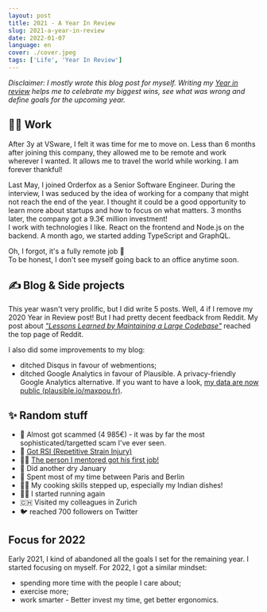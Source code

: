 ```yaml
---
layout: post
title: 2021 - A Year In Review
slug: 2021-a-year-in-review
date: 2022-01-07
language: en
cover: ./cover.jpeg
tags: ['Life', 'Year In Review']
---
```


_Disclaimer: I mostly wrote this blog post for myself. Writing my
[Year in review](/tags/Year%20In%20Review) helps me to celebrate my biggest wins, see what was wrong
and define goals for the upcoming year._

## 👨‍💻 Work

After 3y at VSware, I felt it was time for me to move on. Less than 6 months after joining this
company, they allowed me to be remote and work wherever I wanted. It allows me to travel the world
while working. I am forever thankful!

Last May, I joined Orderfox as a Senior Software Engineer. During the interview, I was seduced by
the idea of working for a company that might not reach the end of the year. I thought it could be a
good opportunity to learn more about startups and how to focus on what matters. 3 months later, the
company got a 9.3€ million investment!  
I work with technologies I like. React on the frontend and Node.js on the backend. A month ago, we
started adding TypeScript and GraphQL.

Oh, I forgot, it's a fully remote job 🥳  
To be honest, I don't see myself going back to an office anytime soon.

## ✍️ Blog & Side projects

This year wasn't very prolific, but I did write 5 posts. Well, 4 if I remove my 2020 Year in Review
post! But I had pretty decent feedback from Reddit. My post about
_["Lessons Learned by Maintaining a Large Codebase"](/lesson-learned-maintaining-large-vue-js-codebase)_
reached the top page of Reddit.

I also did some improvements to my blog:

- ditched Disqus in favour of webmentions;
- ditched Google Analytics in favour of Plausible. A privacy-friendly Google Analytics alternative.
  If you want to have a look,
  [my data are now public (plausible.io/maxpou.fr)](https://plausible.io/maxpou.fr).

## ✨ Random stuff

- 🤥 Almost got scammed (4 985€) - it was by far the most sophisticated/targetted scam I've ever
  seen.
- 🤕 [Got RSI (Repetitive Strain Injury)](/rsi-as-developer)
- 👨‍🏫
  [The person I mentored got his first job!](https://twitter.com/_maxpou/status/1453417389077536773)
- 🍵 Did another dry January
- 🚂 Spent most of my time between Paris and Berlin
- 👨‍🍳 My cooking skills stepped up, especially my Indian dishes!
- 🏃‍♂️ I started running again
- 🇨🇭 Visited my colleagues in Zurich
- 🐦 reached 700 followers on Twitter

## Focus for 2022

Early 2021, I kind of abandoned all the goals I set for the remaining year. I started focusing on
myself. For 2022, I got a similar mindset:

- spending more time with the people I care about;
- exercise more;
- work smarter - Better invest my time, get better ergonomics.
